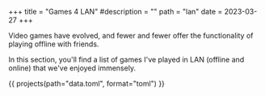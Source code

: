 +++
title = "Games 4 LAN"
#description = ""
path = "lan"
date = 2023-03-27
+++

Video games have evolved, and fewer and fewer offer the functionality of playing offline with friends.

In this section, you'll find a list of games I've played in LAN (offline and online) that we've enjoyed immensely.

{{ projects(path="data.toml", format="toml") }}